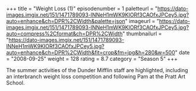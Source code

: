 +++
title = "Weight Loss (1)"
episodenumber = 1
paletteurl = "https://dato-images.imgix.net/151/1471789093-lNNeH1mWK9KIORf3CAOfxJPCey5.jpg?auto=enhance&ch=DPR%2CWidth&palette=json"
imageurl = "https://dato-images.imgix.net/151/1471789093-lNNeH1mWK9KIORf3CAOfxJPCey5.jpg?auto=compress%2Cformat&ch=DPR%2CWidth"
thumbnailurl = "https://dato-images.imgix.net/151/1471789093-lNNeH1mWK9KIORf3CAOfxJPCey5.jpg?auto=enhance&ch=DPR%2CWidth&fit=crop&fm=jpg&h=280&w=500"
date = "2008-09-25"
weight = 128
rating = 8.7
category = "Season 5"
+++

The summer activities of the Dunder Mifflin staff are highlighted, including an interbranch weight loss competition and following Pam at the Pratt Art School.